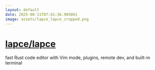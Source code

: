 ```yaml
---
layout: default
date: 2025-08-11T07:41:36.905061
image: assets/lapce_lapce_cropped.png
---
```


# [lapce/lapce](https://github.com/lapce/lapce)

fast Rust code editor with Vim mode, plugins, remote dev, and built-in terminal
